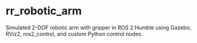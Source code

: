 # rr_robotic_arm
Simulated 2-DOF robotic arm with gripper in ROS 2 Humble using Gazebo, RViz2, ros2_control, and custom Python control nodes.

